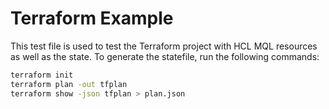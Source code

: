 # Terraform Example

This test file is used to test the Terraform project with HCL MQL resources as well as the state. To generate the statefile, run the following commands:

```bash
terraform init
terraform plan -out tfplan
terraform show -json tfplan > plan.json
```